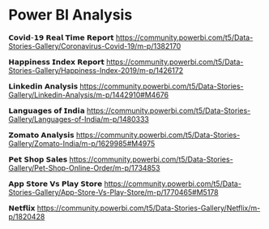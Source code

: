 # Power BI Analysis

𝗖𝗼𝘃𝗶𝗱-𝟭𝟵 𝗥𝗲𝗮𝗹 𝗧𝗶𝗺𝗲 𝗥𝗲𝗽𝗼𝗿𝘁
https://community.powerbi.com/t5/Data-Stories-Gallery/Coronavirus-Covid-19/m-p/1382170

𝗛𝗮𝗽𝗽𝗶𝗻𝗲𝘀𝘀 𝗜𝗻𝗱𝗲𝘅 𝗥𝗲𝗽𝗼𝗿𝘁
https://community.powerbi.com/t5/Data-Stories-Gallery/Happiness-Index-2019/m-p/1426172

𝗟𝗶𝗻𝗸𝗲𝗱𝗶𝗻 𝗔𝗻𝗮𝗹𝘆𝘀𝗶𝘀
https://community.powerbi.com/t5/Data-Stories-Gallery/Linkedin-Analysis/m-p/1442910#M4676

𝗟𝗮𝗻𝗴𝘂𝗮𝗴𝗲𝘀 𝗼𝗳 𝗜𝗻𝗱𝗶𝗮
https://community.powerbi.com/t5/Data-Stories-Gallery/Languages-of-India/m-p/1480333

𝗭𝗼𝗺𝗮𝘁𝗼 𝗔𝗻𝗮𝗹𝘆𝘀𝗶𝘀
https://community.powerbi.com/t5/Data-Stories-Gallery/Zomato-India/m-p/1629985#M4975

𝗣𝗲𝘁 𝗦𝗵𝗼𝗽 𝗦𝗮𝗹𝗲𝘀
https://community.powerbi.com/t5/Data-Stories-Gallery/Pet-Shop-Online-Order/m-p/1734853

𝗔𝗽𝗽 𝗦𝘁𝗼𝗿𝗲 𝗩𝘀 𝗣𝗹𝗮𝘆 𝗦𝘁𝗼𝗿𝗲
https://community.powerbi.com/t5/Data-Stories-Gallery/App-Store-Vs-Play-Store/m-p/1770465#M5178

𝗡𝗲𝘁𝗳𝗹𝗶𝘅
https://community.powerbi.com/t5/Data-Stories-Gallery/Netflix/m-p/1820428
